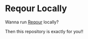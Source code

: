 # Reqour Locally

Wanna run [Reqour](https://github.com/project-ncl/reqour) locally?

Then this repository is exactly for you!!

